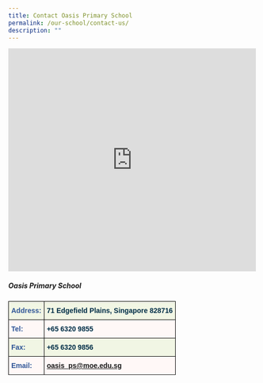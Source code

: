 ```yaml
---
title: Contact Oasis Primary School
permalink: /our-school/contact-us/
description: ""
---
```

<iframe loading="lazy" allowfullscreen="" style="border:0;" height="450" width="500" src="https://www.google.com/maps/embed?pb=!1m18!1m12!1m3!1d3988.6191870009225!2d103.90877821461417!3d1.404771498975483!2m3!1f0!2f0!3f0!3m2!1i1024!2i768!4f13.1!3m3!1m2!1s0x31da15fedda64d61%3A0x609377487266e96a!2sOasis%20Primary%20School!5e0!3m2!1sen!2ssg!4v1665634879662!5m2!1sen!2ssg"></iframe>

##### Oasis Primary School

<style type="text/css">
.tg  {border-collapse:collapse;border-spacing:0;}
.tg td{border-color:black;border-style:solid;border-width:1px;font-family:Arial, sans-serif;font-size:14px;
  overflow:hidden;padding:10px 5px;word-break:normal;}
.tg th{border-color:black;border-style:solid;border-width:1px;font-family:Arial, sans-serif;font-size:14px;
  font-weight:normal;overflow:hidden;padding:10px 5px;word-break:normal;}
.tg .tg-dv6r{background-color:#F1F6E4;color:#2F5597;font-weight:bold;text-align:left;vertical-align:top}
.tg .tg-j74v{background-color:#F1F6E4;color:#002D46;font-weight:bold;text-align:left;vertical-align:top}
.tg .tg-8com{background-color:#FFF8F7;color:#2F5597;font-weight:bold;text-align:left;vertical-align:top}
.tg .tg-1d14{background-color:#FFF8F7;color:#002D46;font-weight:bold;text-align:left;vertical-align:top}
</style>
<table class="tg">
<thead>
  <tr>
    <th class="tg-dv6r">Address:</th>
    <th class="tg-j74v">71 Edgefield Plains, Singapore 828716<br></th>
  </tr>
</thead>
<tbody>
  <tr>
    <td class="tg-8com">Tel:<br></td>
    <td class="tg-1d14">+65 6320 9855<br></td>
  </tr>
  <tr>
    <td class="tg-dv6r">Fax:<br></td>
    <td class="tg-j74v">+65 6320 9856<br></td>
  </tr>
  <tr>
    <td class="tg-8com">Email:<br></td>
    <td class="tg-1d14"><a href="mailto:oasis_ps@moe.edu.sg">oasis_ps@moe.edu.sg</a></td>
  </tr>
  <tr>
</tr></tbody>
</table>